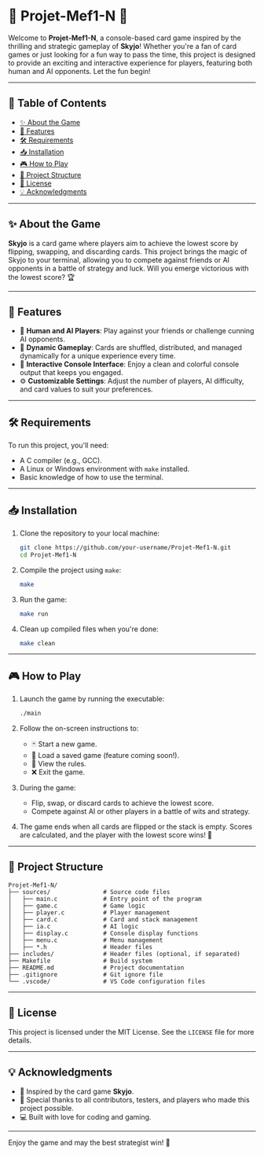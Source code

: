 # 🎴 Projet-Mef1-N 🎲

Welcome to **Projet-Mef1-N**, a console-based card game inspired by the thrilling and strategic gameplay of **Skyjo**! Whether you're a fan of card games or just looking for a fun way to pass the time, this project is designed to provide an exciting and interactive experience for players, featuring both human and AI opponents. Let the fun begin!

---

## 📖 Table of Contents

- [✨ About the Game](#-about-the-game)
- [🚀 Features](#-features)
- [🛠️ Requirements](#️-requirements)
- [📥 Installation](#-installation)
- [🎮 How to Play](#-how-to-play)
- [📂 Project Structure](#-project-structure)
- [📜 License](#-license)
- [💡 Acknowledgments](#-acknowledgments)

---

## ✨ About the Game

**Skyjo** is a card game where players aim to achieve the lowest score by flipping, swapping, and discarding cards. This project brings the magic of Skyjo to your terminal, allowing you to compete against friends or AI opponents in a battle of strategy and luck. Will you emerge victorious with the lowest score? 🏆

---

## 🚀 Features

- 🤖 **Human and AI Players**: Play against your friends or challenge cunning AI opponents.
- 🔄 **Dynamic Gameplay**: Cards are shuffled, distributed, and managed dynamically for a unique experience every time.
- 🎨 **Interactive Console Interface**: Enjoy a clean and colorful console output that keeps you engaged.
- ⚙️ **Customizable Settings**: Adjust the number of players, AI difficulty, and card values to suit your preferences.

---

## 🛠️ Requirements

To run this project, you'll need:

- A C compiler (e.g., GCC).
- A Linux or Windows environment with `make` installed.
- Basic knowledge of how to use the terminal.

---

## 📥 Installation

1. Clone the repository to your local machine:
   ```bash
   git clone https://github.com/your-username/Projet-Mef1-N.git
   cd Projet-Mef1-N
   ```

2. Compile the project using `make`:
   ```bash
   make
   ```

3. Run the game:
   ```bash
   make run
   ```

4. Clean up compiled files when you're done:
   ```bash
   make clean
   ```

---

## 🎮 How to Play

1. Launch the game by running the executable:
   ```bash
   ./main
   ```

2. Follow the on-screen instructions to:
   - 🃏 Start a new game.
   - 💾 Load a saved game (feature coming soon!).
   - 📜 View the rules.
   - ❌ Exit the game.

3. During the game:
   - Flip, swap, or discard cards to achieve the lowest score.
   - Compete against AI or other players in a battle of wits and strategy.

4. The game ends when all cards are flipped or the stack is empty. Scores are calculated, and the player with the lowest score wins! 🎉

---

## 📂 Project Structure

```plaintext
Projet-Mef1-N/
├── sources/               # Source code files
│   ├── main.c             # Entry point of the program
│   ├── game.c             # Game logic
│   ├── player.c           # Player management
│   ├── card.c             # Card and stack management
│   ├── ia.c               # AI logic
│   ├── display.c          # Console display functions
│   ├── menu.c             # Menu management
│   ├── *.h                # Header files
├── includes/              # Header files (optional, if separated)
├── Makefile               # Build system
├── README.md              # Project documentation
├── .gitignore             # Git ignore file
└── .vscode/               # VS Code configuration files
```

---

## 📜 License

This project is licensed under the MIT License. See the `LICENSE` file for more details.

---

## 💡 Acknowledgments

- 🎲 Inspired by the card game **Skyjo**.
- 🙌 Special thanks to all contributors, testers, and players who made this project possible.
- 💻 Built with love for coding and gaming.

---

Enjoy the game and may the best strategist win! 🏅
